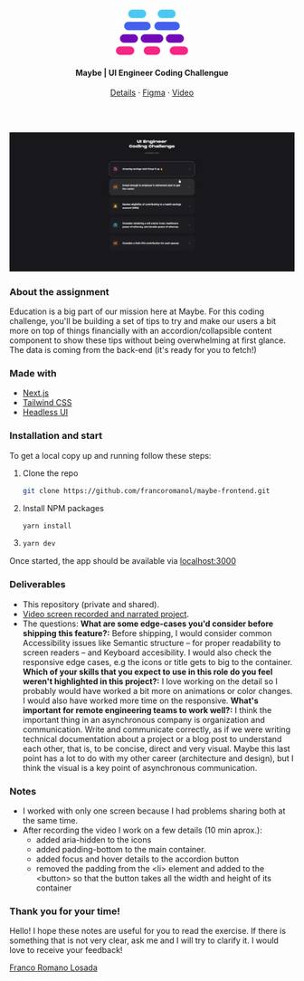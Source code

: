 <!-- REPO TITLE -->
<br />
<p align="center">
  <img src="readme/logo.png" alt="Logo" height="80">

  <h4 align="center">Maybe | UI Engineer Coding Challengue</h4>
  <p align="center">
    <a href="https://company.maybe.co/UI-Engineer-Coding-Challenge-948982a2df7d40b7b4e15738448be529">Details</a>
    ·
    <a href="https://www.figma.com/file/tnG8TpHOYgyXSedzCxFCLs/Frontend-Coding-Challenge?node-id=0%3A1">Figma</a>
    ·
    <a href="https://www.loom.com/share/f37889ae9e024bcfaf9dcfbeffddfd09">Video</a>
  </p>
</p>

<br />
<br />


![product-screenshot]
<!-- ABOUT THE PROJECT -->
### About the assignment
Education is a big part of our mission here at Maybe. For this coding challenge, you'll be building a set of tips to try and make our users a bit more on top of things financially with an accordion/collapsible content component to show these tips without being overwhelming at first glance. The data is coming from the back-end (it's ready for you to fetch!)


### Made with
* [Next.js](https://nextjs.org/)
* [Tailwind CSS](https://tailwindcss.com/)
* [Headless UI](https://headlessui.dev/)


### Installation and start
To get a local copy up and running follow these steps:

1. Clone the repo
   ```sh
   git clone https://github.com/francoromanol/maybe-frontend.git
   ```
2. Install NPM packages
   ```sh
   yarn install
   ```
3. 
    ```sh
    yarn dev
    ```

Once started, the app should be available via [localhost:3000](http://localhost:3000)


### Deliverables
* This repository (private and shared).
* [Video screen recorded and narrated project](https://www.loom.com/share/f37889ae9e024bcfaf9dcfbeffddfd09).
* The questions:
**What are some edge-cases you'd consider before shipping this feature?:**
  Before shipping, I would consider common Accessibility issues like Semantic structure – for proper readability to screen readers – and Keyboard accesibility. I would also check the responsive edge cases, e.g the icons or title gets to big to the container.
  **Which of your skills that you expect to use in this role do you feel weren't highlighted in this project?:**
  I love working on the detail so I probably would have worked a bit more on animations or color changes. I would also have worked more time on the responsive.
  **What's important for remote engineering teams to work well?:**
  I think the important thing in an asynchronous company is organization and communication. Write and communicate correctly, as if we were writing technical documentation about a project or a blog post to understand each other, that is, to be concise, direct and very visual.
  Maybe this last point has a lot to do with my other career (architecture and design), but I think the visual is a key point of asynchronous communication.


### Notes
* I worked with only one screen because I had problems sharing both at the same time.
* After recording the video I work on a few details (10 min aprox.):
  * added aria-hidden to the icons
  * added padding-bottom to the main container.
  * added focus and hover details to the accordion button
  * removed the padding from the \<li> element and added to the \<button> so that the button takes all the width and height of its container 


### Thank you for your time!
Hello! I hope these notes are useful for you to read the exercise. If there is something that is not very clear, ask me and I will try to clarify it. I would love to receive your feedback!

[Franco Romano Losada](mailto:francoromano1994@gmail.com)

<!-- MARKDOWN LINKS & IMAGES -->
<!-- https://www.markdownguide.org/basic-syntax/#reference-style-links -->
[product-screenshot]: readme/recording.gif
